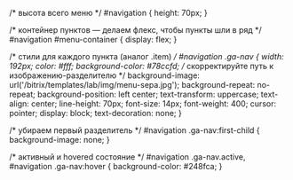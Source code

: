 /* высота всего меню */
#navigation {
  height: 70px;
}

/* контейнер пунктов — делаем флекс, чтобы пункты шли в ряд */
#navigation #menu-container {
  display: flex;
}

/* стили для каждого пункта (аналог .item) */
#navigation .ga-nav {
  width: 192px;
  color: #fff;
  background-color: #78ccfd;
  /* скорректируйте путь к изображению-разделителю */
  background-image: url('/bitrix/templates/lab/img/menu-sepa.jpg');
  background-repeat: no-repeat;
  background-position: left center;
  text-transform: uppercase;
  text-align: center;
  line-height: 70px;
  font-size: 14px;
  font-weight: 400;
  cursor: pointer;
  display: block;
  text-decoration: none;
}

/* убираем первый разделитель */
#navigation .ga-nav:first-child {
  background-image: none;
}

/* активный и hovered состояние */
#navigation .ga-nav.active,
#navigation .ga-nav:hover {
  background-color: #248fca;
}
